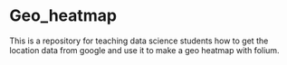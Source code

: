 # Geo_heatmap
This is a repository for teaching data science students how to get the location data from google and use it to make a geo heatmap with folium.
